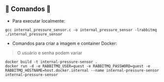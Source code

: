 ## 🚧 Comandos 🚧

* Para executar localmente:

```
gcc internal_pressure_sensor.c -o internal_pressure_sensor -lrabbitmq
./internal_pressure_sensor
```

* Comandos para criar a imagem e container Docker:

> O usuário e senha podem variar

```
docker build -t internal-pressure-sensor .
docker run -d -e RABBITMQ_USER=guest -e RABBITMQ_PASSWORD=guest -e RABBITMQ_HOSTNAME=host.docker.internal --name internal-pressure-sensor internal-pressure-sensor
```